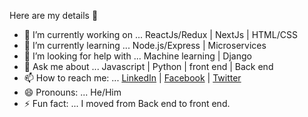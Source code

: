  Here are my details 👋
 
 - 🔭 I’m currently working on ... ReactJs/Redux | NextJs | HTML/CSS
 - 🌱 I’m currently learning ... Node.js/Express | Microservices
 - 🤔 I’m looking for help with ... Machine learning | Django
 - 💬 Ask me about ... Javascript | Python | front end | Back end
 - 📫 How to reach me: ... [LinkedIn](https://www.linkedin.com/in/rohan-sharma-532847129) | [Facebook](https://www.facebook.com/rbohre.rb7) | [Twitter](https://twitter.com/rohansb540)
 - 😄 Pronouns: ... He/Him
 - ⚡ Fun fact: ... I moved from Back end to front end.

<!--
**rohans540/rohans540** is a ✨ _special_ ✨ repository because its `README.md` (this file) appears on your GitHub profile.
-->
